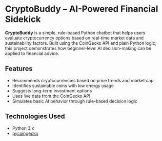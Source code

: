 # CryptoBuddy – AI-Powered Financial Sidekick

**CryptoBuddy** is a simple, rule-based Python chatbot that helps users evaluate cryptocurrency options based on real-time market data and sustainability factors. Built using the CoinGecko API and plain Python logic, this project demonstrates how beginner-level AI decision-making can be applied to financial advice.



## Features

- Recommends cryptocurrencies based on price trends and market cap
- Identifies sustainable coins with low energy usage
- Suggests long-term investment options
- Uses live data from the CoinGecko API
- Simulates basic AI behavior through rule-based decision logic


## Technologies Used

- Python 3.x
- [pycoingecko](https://pypi.org/project/pycoingecko/)
